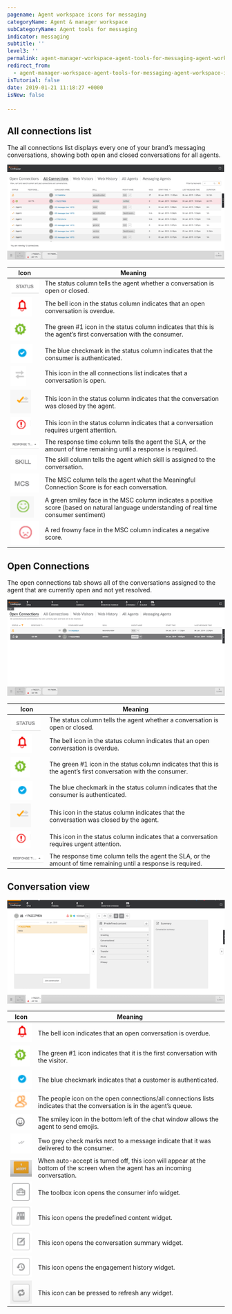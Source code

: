```yaml
---
pagename: Agent workspace icons for messaging
categoryName: Agent & manager workspace
subCategoryName: Agent tools for messaging
indicator: messaging
subtitle: ''
level3: ''
permalink: agent-manager-workspace-agent-tools-for-messaging-agent-workspace-for-messaging-agent-workspace-icons-for-messaging.html
redirect_from:
  - agent-manager-workspace-agent-tools-for-messaging-agent-workspace-icons-for-messaging.html
isTutorial: false
date: 2019-01-21 11:18:27 +0000
isNew: false

---
```

## All connections list

The all connections list displays every one of your brand’s messaging conversations, showing both open and closed conversations for all agents.


![](/img/agent-workspace-icons-messaging-1.png)

| Icon | Meaning |
| --- | --- |
| <img src="img/wsicons/status.png" /> | The status column tells the agent whether a conversation is open or closed. |
| <img src="img/wsicons/bell.png" /> | The bell icon in the status column indicates that an open conversation is overdue. |
| <img src="img/wsicons/number 1.png" /> | The green #1 icon in the status column indicates that this is the agent’s first conversation with the consumer. |
| <img src="img/wsicons/bluecheck.png" /> | The blue checkmark in the status column indicates that the consumer is authenticated. |
| <img src="img/wsicons/arrows.png" /> | This icon in the all connections list indicates that a conversation is open. |
| <img src="img/wsicons/orange check.png" /> | This icon in the status column indicates that the conversation was closed by the agent. |
| <img src="img/wsicons/urgent.png" /> | This icon in the status column indicates that a conversation requires urgent attention. |
| <img src="img/wsicons/response time.png" /> | The response time column tells the agent the SLA, or the amount of time remaining until a response is required. |
| <img src="img/wsicons/skill.png" /> | The skill column tells the agent which skill is assigned to the conversation. |
| <img src="img/wsicons/MCS.png" /> | The MSC column tells the agent what the Meaningful Connection Score is for each conversation. |
| <img src="img/wsicons/green smiley.png" /> | A green smiley face in the MSC column indicates a positive score (based on natural language understanding of real time consumer sentiment) |
| <img src="img/wsicons/red smiley.png" /> | A red frowny face in the MSC column indicates a negative score. |

## Open Connections

The open connections tab shows all of the conversations assigned to the agent that are currently open and not yet resolved.


![](/img/agent-workspace-icons-messaging-2b.png)

| Icon | Meaning |
| --- | --- |
| <img src="img/wsicons/status.png" /> | The status column tells the agent whether a conversation is open or closed. |
| <img src="img/wsicons/bell.png" /> | The bell icon in the status column indicates that an open conversation is overdue. |
| <img src="img/wsicons/number 1.png" /> | The green #1 icon in the status column indicates that this is the agent’s first conversation with the consumer. |
| <img src="img/wsicons/bluecheck.png" /> | The blue checkmark in the status column indicates that the consumer is authenticated. |
| <img src="img/wsicons/orange check.png" /> | This icon in the status column indicates that the conversation was closed by the agent. |
| <img src="img/wsicons/urgent.png" /> | This icon in the status column indicates that a conversation requires urgent attention. |
| <img src="img/wsicons/response time.png" /> | The response time column tells the agent the SLA, or the amount of time remaining until a response is required. |

## Conversation view

![](/img/agent-workspace-icons-messaging-3b.png)

| Icon | Meaning |
| --- | --- |
| <img src="img/wsicons/bell.png" /> | The bell icon indicates that an open conversation is overdue. |
| <img src="img/wsicons/number 1.png" /> | The green #1 icon indicates that it is the first conversation with the visitor. |
| <img src="img/wsicons/bluecheck.png" /> | The blue checkmark indicates that a customer is authenticated. |
| <img src="img/wsicons/orange people.png" /> | The people icon on the open connections/all connections lists indicates that the conversation is in the agent’s queue. |
| <img src="img/wsicons/gray smiley.png" /> | The smiley icon in the bottom left of the chat window allows the agent to send emojis. |
| <img src="img/wsicons/two check marks.png" /> | Two grey check marks next to a message indicate that it was delivered to the consumer. |
| <img src="img/wsicons/accept.png" /> | When auto-accept is turned off, this icon will appear at the bottom of the screen when the agent has an incoming conversation. |
| <img src="img/wsicons/toolbox.png" /> | The toolbox icon opens the consumer info widget. |
| <img src="img/wsicons/predefined content.png" /> | This icon opens the predefined content widget. |
| <img src="img/wsicons/conversation summary.png" /> | This icon opens the conversation summary widget. |
| <img src="img/wsicons/history.png" /> | This icon opens the engagement history widget. |
| <img src="img/wsicons/refresh.png" /> | This icon can be pressed to refresh any widget. |
